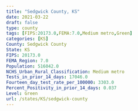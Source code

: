 ```yaml
---
title: "Sedgwick County, KS"
date: 2021-03-22
draft: false
type: county
tags: [FIPS:20173.0,FEMA:7.0,Medium metro,Green]
categories: [KS]
County: Sedgwick County
State: KS
FIPS: 20173.0
FEMA_Region: 7.0
Population: 516042.0
NCHS_Urban_Rural_Classification: Medium metro
Tests_in_prior_14_days: 17046.0
Fourteen_day_test_rate_per_100000: 3303.0
Percent_Positivity_in_prior_14_days: 0.037
Level: Green
url: /states/KS/sedgwick-county
---
```



